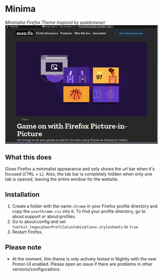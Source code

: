 # Minima
*Minimalist Firefox Theme inspired by qutebrowser*
![Screenshot](screenshot_tabs.png)
## What this does
Gives Firefox a minimalist appearance and only shows the url bar when it's focused (<kbd>CTRL</kbd> + <kbd>L</kbd>). Also, the tab bar is completely hidden when only one tab is opened, leaving the entire window for the website. 
## Installation
1. Create a folder with the name `chrome` in your Firefox profile directory and copy the `userChrome.css` into it. To find your profile directory, go to about:support or about:profiles.
2. Go to about:config and set `toolkit.legacyUserProfileCustomizations.stylesheets` to `true`
3. Restart Firefox.
## Please note
* At the moment, this theme is only actively tested in Nightly with the new Proton UI enabled. Please open an issue if there are problems in other versions/configurations
